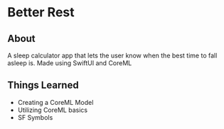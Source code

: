 # Better Rest
## About
A sleep calculator app that lets the user know when the best time to fall asleep is. Made using SwiftUI and CoreML

## Things Learned
- Creating a CoreML Model
- Utilizing CoreML basics
- SF Symbols
